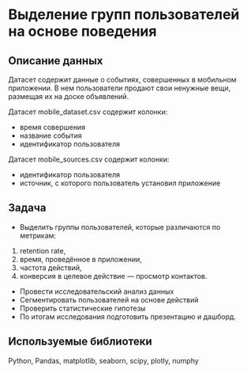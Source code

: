 # Выделение групп пользователей на основе поведения 
## Описание данных
Датасет содержит данные о событиях, совершенных в мобильном приложении. В нем пользователи продают свои ненужные вещи, размещая их на доске объявлений. 

Датасет mobile_dataset.csv содержит колонки:
- время совершения
- название события
- идентификатор пользователя

Датасет mobile_sources.csv содержит колонки:
- идентификатор пользователя
- источник, с которого пользователь установил приложение
 
## Задача
- Выделить группы пользователей, которые различаются по метрикам: 
1. retention rate,
2. время, проведённое в приложении,
3. частота действий,
4. конверсия в целевое действие — просмотр контактов.
- Провести исследовательский анализ данных
- Сегментировать пользователей на основе действий
- Проверить статистические гипотезы
- По итогам исследования подготовить презентацию и дашборд.

## Используемые библиотеки
Python, Pandas, matplotlib, seaborn, scipy, plotly, numphy
